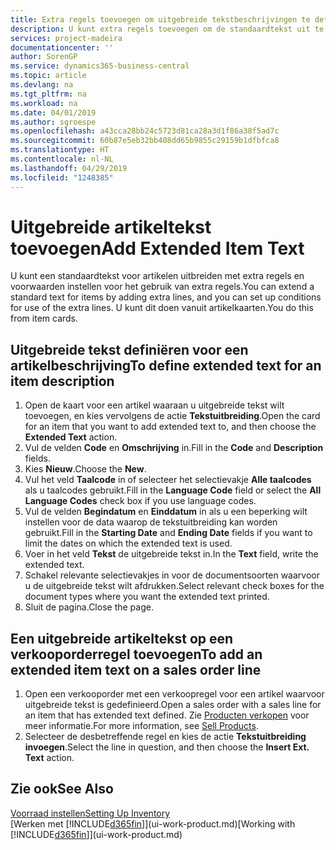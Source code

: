 ```yaml
---
title: Extra regels toevoegen om uitgebreide tekstbeschrijvingen te definiëren | Microsoft Docs
description: U kunt extra regels toevoegen om de standaardtekst uit te breiden die een artikel beschrijft.
services: project-madeira
documentationcenter: ''
author: SorenGP
ms.service: dynamics365-business-central
ms.topic: article
ms.devlang: na
ms.tgt_pltfrm: na
ms.workload: na
ms.date: 04/01/2019
ms.author: sgroespe
ms.openlocfilehash: a43cca28bb24c5723d81ca28a3d1f86a38f5ad7c
ms.sourcegitcommit: 60b87e5eb32bb408dd65b9855c29159b1dfbfca8
ms.translationtype: HT
ms.contentlocale: nl-NL
ms.lasthandoff: 04/29/2019
ms.locfileid: "1248385"
---
```

# <a name="add-extended-item-text"></a><span data-ttu-id="d6dd4-103">Uitgebreide artikeltekst toevoegen</span><span class="sxs-lookup"><span data-stu-id="d6dd4-103">Add Extended Item Text</span></span>
<span data-ttu-id="d6dd4-104">U kunt een standaardtekst voor artikelen uitbreiden met extra regels en voorwaarden instellen voor het gebruik van extra regels.</span><span class="sxs-lookup"><span data-stu-id="d6dd4-104">You can extend a standard text for items by adding extra lines, and you can set up conditions for use of the extra lines.</span></span> <span data-ttu-id="d6dd4-105">U kunt dit doen vanuit artikelkaarten.</span><span class="sxs-lookup"><span data-stu-id="d6dd4-105">You do this from item cards.</span></span>

## <a name="to-define-extended-text-for-an-item-description"></a><span data-ttu-id="d6dd4-106">Uitgebreide tekst definiëren voor een artikelbeschrijving</span><span class="sxs-lookup"><span data-stu-id="d6dd4-106">To define extended text for an item description</span></span>
1. <span data-ttu-id="d6dd4-107">Open de kaart voor een artikel waaraan u uitgebreide tekst wilt toevoegen, en kies vervolgens de actie **Tekstuitbreiding**.</span><span class="sxs-lookup"><span data-stu-id="d6dd4-107">Open the card for an item that you want to add extended text to, and then choose the **Extended Text** action.</span></span>
2. <span data-ttu-id="d6dd4-108">Vul de velden **Code** en **Omschrijving** in.</span><span class="sxs-lookup"><span data-stu-id="d6dd4-108">Fill in the **Code** and **Description** fields.</span></span>
3. <span data-ttu-id="d6dd4-109">Kies **Nieuw**.</span><span class="sxs-lookup"><span data-stu-id="d6dd4-109">Choose the **New**.</span></span>
4. <span data-ttu-id="d6dd4-110">Vul het veld **Taalcode** in of selecteer het selectievakje **Alle taalcodes** als u taalcodes gebruikt.</span><span class="sxs-lookup"><span data-stu-id="d6dd4-110">Fill in the **Language Code** field or select the **All Language Codes** check box if you use language codes.</span></span>
5. <span data-ttu-id="d6dd4-111">Vul de velden **Begindatum** en **Einddatum** in als u een beperking wilt instellen voor de data waarop de tekstuitbreiding kan worden gebruikt.</span><span class="sxs-lookup"><span data-stu-id="d6dd4-111">Fill in the **Starting Date** and **Ending Date** fields if you want to limit the dates on which the extended text is used.</span></span>
6. <span data-ttu-id="d6dd4-112">Voer in het veld **Tekst** de uitgebreide tekst in.</span><span class="sxs-lookup"><span data-stu-id="d6dd4-112">In the **Text** field, write the extended text.</span></span>
7. <span data-ttu-id="d6dd4-113">Schakel relevante selectievakjes in voor de documentsoorten waarvoor u de uitgebreide tekst wilt afdrukken.</span><span class="sxs-lookup"><span data-stu-id="d6dd4-113">Select relevant check boxes for the document types where you want the extended text printed.</span></span>
8. <span data-ttu-id="d6dd4-114">Sluit de pagina.</span><span class="sxs-lookup"><span data-stu-id="d6dd4-114">Close the page.</span></span>

## <a name="to-add-an-extended-item-text-on-a-sales-order-line"></a><span data-ttu-id="d6dd4-115">Een uitgebreide artikeltekst op een verkooporderregel toevoegen</span><span class="sxs-lookup"><span data-stu-id="d6dd4-115">To add an extended item text on a sales order line</span></span>
1. <span data-ttu-id="d6dd4-116">Open een verkooporder met een verkoopregel voor een artikel waarvoor uitgebreide tekst is gedefinieerd.</span><span class="sxs-lookup"><span data-stu-id="d6dd4-116">Open a sales order with a sales line for an item that has extended text defined.</span></span> <span data-ttu-id="d6dd4-117">Zie [Producten verkopen](sales-how-sell-products.md) voor meer informatie.</span><span class="sxs-lookup"><span data-stu-id="d6dd4-117">For more information, see [Sell Products](sales-how-sell-products.md).</span></span>
2. <span data-ttu-id="d6dd4-118">Selecteer de desbetreffende regel en kies de actie **Tekstuitbreiding invoegen**.</span><span class="sxs-lookup"><span data-stu-id="d6dd4-118">Select the line in question, and then choose the **Insert Ext. Text** action.</span></span>

## <a name="see-also"></a><span data-ttu-id="d6dd4-119">Zie ook</span><span class="sxs-lookup"><span data-stu-id="d6dd4-119">See Also</span></span>
[<span data-ttu-id="d6dd4-120">Voorraad instellen</span><span class="sxs-lookup"><span data-stu-id="d6dd4-120">Setting Up Inventory</span></span>](inventory-setup-inventory.md)  
<span data-ttu-id="d6dd4-121">[Werken met [!INCLUDE[d365fin](includes/d365fin_md.md)]](ui-work-product.md)</span><span class="sxs-lookup"><span data-stu-id="d6dd4-121">[Working with [!INCLUDE[d365fin](includes/d365fin_md.md)]](ui-work-product.md)</span></span>
